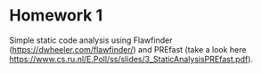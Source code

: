 # Homework 1

Simple static code analysis using Flawfinder (https://dwheeler.com/flawfinder/) and PREfast (take a look here https://www.cs.ru.nl/E.Poll/ss/slides/3_StaticAnalysisPREfast.pdf).
